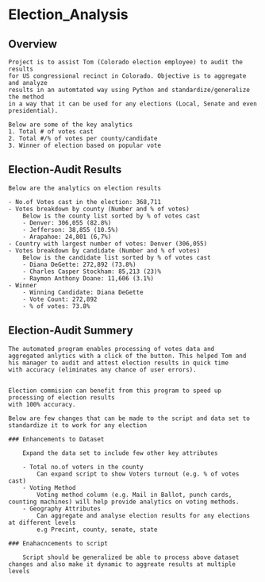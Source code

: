 # Election_Analysis

## Overview

	Project is to assist Tom (Colorado election employee) to audit the results 
	for US congressional recinct in Colorado. Objective is to aggregate and analyze 
	results in an automtated way using Python and standardize/generalize the method 
	in a way that it can be used for any elections (Local, Senate and even presidential).

	Below are some of the key analytics
	1. Total # of votes cast
	2. Total #/% of votes per county/candidate
	3. Winner of election based on popular vote

## Election-Audit Results

	Below are the analytics on election results
	
	- No.of Votes cast in the election: 368,711
	- Votes breakdown by county (Number and % of votes)
		Below is the county list sorted by % of votes cast
		- Denver: 306,055 (82.8%)
		- Jefferson: 38,855 (10.5%)
		- Arapahoe: 24,801 (6,7%)
	- Country with largest number of votes: Denver (306,055)
	- Votes breakdown by candidate (Number and % of votes)
		Below is the candidate list sorted by % of votes cast
		- Diana DeGette: 272,892 (73.8%)
		- Charles Casper Stockham: 85,213 (23)% 
		- Raymon Anthony Doane: 11,606 (3.1%)
	- Winner 
		- Winning Candidate: Diana DeGette
		- Vote Count: 272,892
		- % of votes: 73.8%

## Election-Audit Summery

	The automated program enables processing of votes data and 
	aggregated anlytics with a click of the button.	This helped Tom and 
	his manager to audit and attest election results in quick time 
	with accuracy (eliminates any chance of user errors).

	
	Election commision can benefit from this program to speed up processing of election results
	with 100% accuracy. 

	Below are few changes that can be made to the script and data set to standardize it to work for any election
	
	### Enhancements to Dataset 
	
		Expand the data set to include few other key attributes
		
		- Total no.of voters in the county 
			Can expand script to show Voters turnout (e.g. % of votes cast)
		- Voting Method
			Voting method column (e.g. Mail in Ballot, punch cards, counting machines) will help provide analytics on voting methods. 
		- Geography Attributes
			Can aggregate and analyse election results for any elections at different levels
			e.g Precint, county, senate, state 
		
	### Enahacncements to script

		Script should be generalized be able to process above dataset changes and also make it dynamic to aggreate results at multiple levels
			













